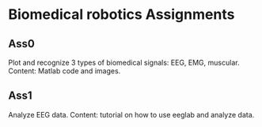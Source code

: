 # Biomedical robotics Assignments
## Ass0
Plot and recognize 3 types of biomedical signals: EEG, EMG, muscular. 
Content: Matlab code and images.
## Ass1
Analyze EEG data.
Content: tutorial on how to use eeglab and analyze data.
